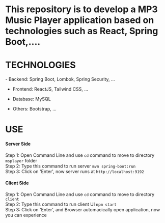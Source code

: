 <h1>This repository is to develop a MP3 Music Player application based on technologies such as React, Spring Boot,....</h1>


<h1>TECHNOLOGIES</h1>
- Backend: Spring Boot, Lombok, Spring Security, ...

- Frontend: ReactJS, Tailwind CSS, ...

- Database: MySQL

- Others: Bootstrap, ...


<h1>USE</h1>
<h4>Server Side</h4>
Step 1: Open Command Line and use <code>cd</code> command to move to directory <code>msplayer</code> folder
<br>
Step 2: Type this command to run server
<code>mvn spring-boot:run</code>
<br>
Step 3: Click on 'Enter', now server runs at <code>http://localhost:9192</code>

<br>
<h4>Client Side</h4>
Step 1: Open Command Line and use <code>cd</code> command to move to directory <code>client</code>
<br>
Step 2: Type this command to run client UI
<code>npm start</code>
<br>
Step 3: Click on 'Enter', and Browser automacically open application, now you can experience

